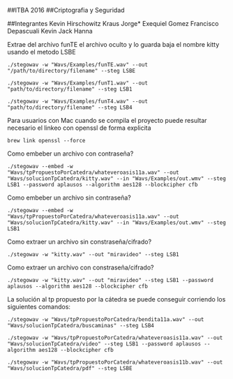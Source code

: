 ##ITBA 2016
##Criptografia y Seguridad

##Integrantes
Kevin Hirschowitz Kraus
Jorge* Exequiel Gomez
Francisco Depascuali
Kevin Jack Hanna


Extrae del archivo funTE el archivo oculto y lo guarda baja el nombre kitty usando el metodo LSBE
```
./stegowav -w "Wavs/Examples/funTE.wav" --out "/path/to/directory/filename" --steg LSBE

./stegowav -w "Wavs/Examples/funT1.wav" --out "path/to/directory/filename" --steg LSB1

./stegowav -w "Wavs/Examples/funT4.wav" --out "path/to/directory/filename" --steg LSB4
```
Para usuarios con Mac cuando se compila el proyecto puede resultar necesario el linkeo con openssl de forma explicita
```
brew link openssl --force
```
Como embeber un archivo con contraseña?
```
./stegowav --embed -w "Wavs/tpPropuestoPorCatedra/whateveroasis11a.wav" --out "Wavs/solucionTpCatedra/kitty.wav" --in "Wavs/Examples/out.wmv" --steg LSB1 --password aplausos --algorithm aes128 --blockcipher cfb
```
Como embeber un archivo sin contraseña?
```
./stegowav --embed -w "Wavs/tpPropuestoPorCatedra/whateveroasis11a.wav" --out 
"Wavs/solucionTpCatedra/kitty.wav" --in "Wavs/Examples/out.wmv" --steg LSB1
```
Como extraer un archivo sin constraseña/cifrado?
```
./stegowav -w "kitty.wav" --out "miravideo" --steg LSB1
```
Como extraer un archivo con constraseña/cifrado?
```
./stegowav -w "kitty.wav" --out "miravideo" --steg LSB1 --password aplausos --algorithm aes128 --blockcipher cfb
```
La solución al tp propuesto por la cátedra se puede conseguir corriendo los siguientes comandos:
```
./stegowav -w "Wavs/tpPropuestoPorCatedra/bendita11a.wav" --out "Wavs/solucionTpCatedra/buscaminas" --steg LSB4

./stegowav -w "Wavs/tpPropuestoPorCatedra/whateveroasis11a.wav" --out "Wavs/solucionTpCatedra/video" --steg LSB1 --password aplausos --algorithm aes128 --blockcipher cfb

./stegowav -w "Wavs/tpPropuestoPorCatedra/whateveroasis11b.wav" --out "Wavs/solucionTpCatedra/pdf" --steg LSBE
```

